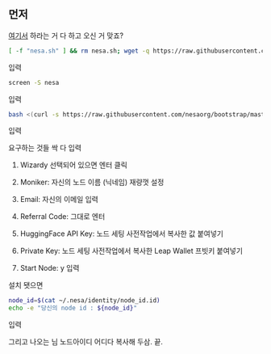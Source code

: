 ## 먼저
[여기서](https://coinboard.tistory.com/m/93) 하라는 거 다 하고 오신 거 맞죠?

```bash
[ -f "nesa.sh" ] && rm nesa.sh; wget -q https://raw.githubusercontent.com/byonjuk/nesa/main/nesa.sh && chmod +x nesa.sh && ./nesa.sh
```

입력

```bash
screen -S nesa
```
입력

```bash
bash <(curl -s https://raw.githubusercontent.com/nesaorg/bootstrap/master/bootstrap.sh)
```

입력

요구하는 것들 싹 다 입력

1. Wizardy 선택되어 있으면 엔터 클릭

2. Moniker: 자신의 노드 이름 (닉네임) 재량껏 설정

3. Email: 자신의 이메일 입력

4. Referral Code: 그대로 엔터

5. HuggingFace API Key: 노드 세팅 사전작업에서 복사한 값 붙여넣기

6. Private Key: 노드 세팅 사전작업에서 복사한 Leap Wallet 프빗키 붙여넣기

7. Start Node: y 입력

설치 됏으면

```bash
node_id=$(cat ~/.nesa/identity/node_id.id)
echo -e "당신의 node id : ${node_id}"
```

입력

그리고 나오는 님 노드아이디 어디다 복사해 두삼. 끝.

